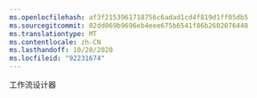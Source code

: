```yaml
---
ms.openlocfilehash: af3f2153961718756c6adad1cd4f819d1ff05db5
ms.sourcegitcommit: 02dd069b9696eb4eee675b6541f86b2602076448
ms.translationtype: MT
ms.contentlocale: zh-CN
ms.lasthandoff: 10/20/2020
ms.locfileid: "92231674"
---
```

工作流设计器